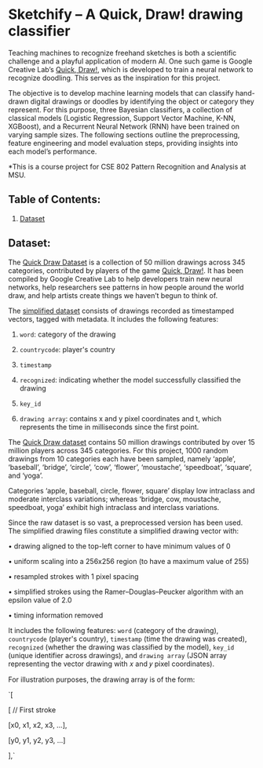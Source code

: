 # Sketchify – A Quick, Draw! drawing classifier
Teaching machines to recognize freehand sketches is both a scientific challenge and a playful application of modern AI. One such game is Google Creative Lab’s [Quick, Draw!](https://quickdraw.withgoogle.com/), which is developed to train a neural network to recognize doodling. This serves as the inspiration for this project.

The objective is to develop machine learning models that can classify hand-drawn digital drawings or doodles by identifying the object or category they represent. For this purpose, three Bayesian classifiers, a collection of classical models (Logistic Regression, Support Vector Machine, K-NN, XGBoost), and a Recurrent Neural Network (RNN) have been trained on varying sample sizes. The following sections outline the preprocessing, feature engineering and model evaluation steps, providing insights into each model’s performance.

*This is a course project for CSE 802 Pattern Recognition and Analysis at MSU.

## Table of Contents:
1. [Dataset](#dataset)

## Dataset:
The [Quick Draw Dataset](https://quickdraw.withgoogle.com/data) is a collection of 50 million drawings across 345 categories, contributed by players of the game [Quick, Draw!](https://quickdraw.withgoogle.com/). It has been compiled by Google Creative Lab to help developers train new neural networks, help researchers see patterns in how people around the world draw, and help artists create things we haven’t begun to think of.

The [simplified dataset](https://console.cloud.google.com/storage/browser/quickdraw_dataset/full/simplified;tab=objects?invt=AbvrVA&prefix=&forceOnObjectsSortingFiltering=false) consists of drawings recorded as timestamped vectors, tagged with metadata. It includes the following features: 

1. `word`: category of the drawing
   
2. `countrycode`: player's country
   
3. `timestamp`
   
4. `recognized`: indicating whether the model successfully classified the drawing
   
5. `key_id`
    
6. `drawing array`: contains x and y pixel coordinates and t, which represents the time in milliseconds since the first point.

The [Quick Draw dataset](https://quickdraw.withgoogle.com/data) contains 50 million drawings contributed by over 15 million players across 345 categories. For this project, 1000 random drawings from 10 categories each have been sampled, namely ‘apple’, ‘baseball’, ‘bridge’, ‘circle’, ‘cow’, ‘flower’, ‘moustache’, ‘speedboat’, ‘square’, and ‘yoga’.

Categories ‘apple, baseball, circle, flower, square’ display low intraclass and moderate interclass variations; whereas ‘bridge, cow, moustache, speedboat, yoga’ exhibit high intraclass and interclass variations.

Since the raw dataset is so vast, a preprocessed version has been used. The simplified drawing files constitute a simplified drawing vector with:

• drawing aligned to the top-left corner to have minimum values of 0

• uniform scaling into a 256x256 region (to have a maximum value of 255)

• resampled strokes with 1 pixel spacing

• simplified strokes using the Ramer–Douglas–Peucker algorithm with an epsilon value of 2.0

• timing information removed

It includes the following features: `word` (category of the drawing), `countrycode` (player's country), `timestamp` (time the drawing was created), `recognized` (whether the drawing was classified by the model), `key_id` (unique identifier across drawings), and `drawing array` (JSON array representing the vector drawing with 𝑥 and 𝑦 pixel coordinates).

For illustration purposes, the drawing array is of the form: 

`[

[ // First stroke

[x0, x1, x2, x3, ...],

[y0, y1, y2, y3, ...]

],`
